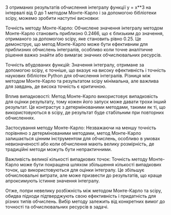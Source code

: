 З отриманих результатів обчислення інтегралу функції у = x**3
на інтервалі від 0 до 1 методом Монте-Карло і за допомогою бібліотеки scipy, можемо зробити наступні висновки:

Точність методу Монте-Карло: 
Обчислене значення інтегралу методом Монте-Карло становить приблизно 0.2466, що є близьким до значення, отриманого за допомогою scipy, яке становить рівно 0.25. 
Це демонструє, що метод Монте-Карло може бути ефективним для приблизних обчислень інтегралів, особливо коли точне аналітичне рішення важко знайти або вимагає значних обчислювальних ресурсів.

Точність вбудованих функцій: 
Значення інтегралу, отримане за допомогою scipy, є точніше, що вказує на високу ефективність і точність наукових бібліотек Python для обчислення інтегралів. Різниця між методом Монте-Карло та результатом scipy мінімальна, але важлива для завдань, де висока точність є критичною.

Вплив випадковості: 
Метод Монте-Карло використовує випадковість для оцінки результату, тому кожен його запуск може давати трохи інший результат. Це контрастує з детермінованими методами, такими як ті, що використовуються в scipy, де результат буде стабільним при повторних обчисленнях.

Застосування методу Монте-Карло: 
Незважаючи на меншу точність порівняно з детермінованими методами, метод Монте-Карло залишається цінним інструментом для обчислень, особливо в умовах невизначеності або коли обчислення мають велику розмірність, де традиційні методи можуть бути непрактичними.

Важливість великої кількості випадкових точок: 
Точність методу Монте-Карло може бути покращена шляхом збільшення кількості випадкових точок, що використовуються для оцінки інтегралу. Це збільшує обчислювальні витрати, але може призвести до результатів, що краще апроксимують істинне значення інтегралу.

Отже, попри невелику розбіжність між методом Монте-Карло та scipy, обидва підходи підтверджують свою ефективність і придатність для різних типів обчислень. Вибір методу залежить від конкретних вимог до точності та обчислювальних ресурсів в задачі.